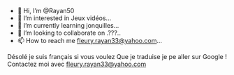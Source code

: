 - 👋 Hi, I’m @Rayan50
- 👀 I’m interested in Jeux vidéos...
- 🌱 I’m currently learning jonquilles...
- 💞️ I’m looking to collaborate on .???..
- 📫 How to reach me fleury.rayan33@yahoo.com...

<!---
Rayan50/Rayan50 is a ✨ special ✨ repository because its `README.md` (this file) appears on your GitHub profile.
You can click the Preview link to take a look at your changes.
--->
Désolé je suis français si vous voulez 
Que je traduise je pe aller sur Google !
Contactez moi avec fleury.rayan33@yahoo.com
